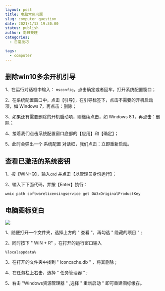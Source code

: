 ```yaml
---
layout: post
title: 电脑常见问题
slug: computer_question
date: 2021/1/13 19:30:00
status: publish
author: 向日葵旺
categories: 
  - 日常技巧

tags: 
  - computer
---
```


## 删除win10多余开机引导

1、在运行对话框中输入： `msconfig`，点击确定或者回车，打开系统配置窗口；

2、在系统配置窗口中，点击【引导】，在引导标签下，点击不需要的开机启动项，如 Windows 7，再点击：删除；

3、如果还有需要删除的开机启动项，则继续点击，如 Windows 8.1，再点击：删除；

4、接着我们点击系统配置窗口底部的【应用】和【确定】；

5、此时会弹出一个 系统配置 对话框，我们点击：立即重新启动。



## 查看已激活的系统密钥

1、按【WIN+Q】，输入`cmd` 并点击【以管理员身份运行】；

2、输入下下面代码，并按【Enter】执行：

```dos
wmic path softwarelicensingservice get OA3xOriginalProductKey
```



## 电脑图标变白

![](https://gallery.dachunwang.top/img/20211109154737.png)

1、随便打开一个文件夹，选择上方的 " 查看 "，再勾选 " 隐藏的项目 " ;

2、同时按下 " WIN + R" ，在打开的运行窗口输入

```wiki
%localappdata%
```

3、在打开的文件夹中找到 " lconcache.db " ，将其删除 ;

4、在任务栏上右击，选择 " 任务管理器 " ;

5、右击 "Windows资源管理器 " ,选择 " 重新启动 " 即可重建图标缓存。